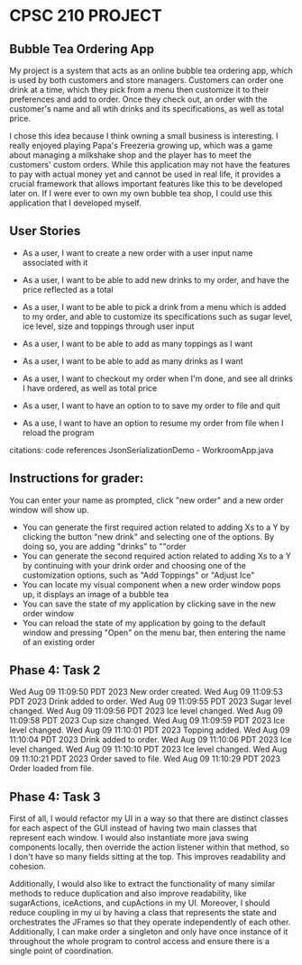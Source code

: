 # CPSC 210 PROJECT

## Bubble Tea Ordering App

My project is a system that acts as an online bubble tea ordering app, which is used by both customers and store
managers. Customers can order one drink at a time, which they pick from a menu then customize it to their preferences
and add to order. Once they check out, an order with the customer's name and all wtih drinks and its specifications,
as well as total price.

I chose this idea because I think owning a small business is interesting.
I really enjoyed playing Papa's Freezeria growing up, which was a game about
managing a milkshake shop and the player has to meet the customers' custom orders.
While this application may not have the features to pay with actual money
yet and cannot be used in real life, it provides a crucial framework that allows
important features like this to be developed later on. If I were ever to own
my own bubble tea shop, I could use this application that I developed myself.

## User Stories

- As a user, I want to create a new order with a user input name associated with it
- As a user, I want to be able to add new drinks to my order, and have the price reflected as a total
- As a user, I want to be able to pick a drink from a menu which is added to my order, and able to customize its
  specifications such as sugar level, ice level, size and toppings through user input
- As a user, I want to be able to add as many toppings as I want
- As a user, I want to be able to add as many drinks as I want
- As a user, I want to checkout my order when I'm done, and see all drinks I have ordered, as well as total price

- As a user, I want to have an option to to save my order to file and quit
- As a use, I want to have an option to resume my order from file when I reload the program

citations:
code references JsonSerializationDemo - WorkroomApp.java

## Instructions for grader:

You can enter your name as prompted, click "new order" and a new order window will show up.

- You can generate the first required action related to adding Xs to a Y by clicking the button "new drink" and
  selecting one of the options. By doing so, you are adding "drinks" to ""order
- You can generate the second required action related to adding Xs to a Y by continuing with your drink order and
  choosing one of the customization options, such as "Add Toppings" or "Adjust Ice"
- You can locate my visual component when a new order window pops up, it displays an image of a bubble tea
- You can save the state of my application by clicking save in the new order window
- You can reload the state of my application by going to the default window and pressing "Open" on the menu bar,
  then entering the name of an existing order

## Phase 4: Task 2

Wed Aug 09 11:09:50 PDT 2023
New order created.
Wed Aug 09 11:09:53 PDT 2023
Drink added to order.
Wed Aug 09 11:09:55 PDT 2023
Sugar level changed.
Wed Aug 09 11:09:56 PDT 2023
Ice level changed.
Wed Aug 09 11:09:58 PDT 2023
Cup size changed.
Wed Aug 09 11:09:59 PDT 2023
Ice level changed.
Wed Aug 09 11:10:01 PDT 2023
Topping added.
Wed Aug 09 11:10:04 PDT 2023
Drink added to order.
Wed Aug 09 11:10:06 PDT 2023
Ice level changed.
Wed Aug 09 11:10:10 PDT 2023
Ice level changed.
Wed Aug 09 11:10:21 PDT 2023
Order saved to file.
Wed Aug 09 11:10:29 PDT 2023
Order loaded from file.

## Phase 4: Task 3

First of all, I would refactor my UI in a way so that there are distinct classes for each aspect of the GUI instead of
having two main classes that represent each window. I would also instantiate more java swing components locally, then
override the action listener within that method, so I don't have so many fields sitting at the top. This improves
readability and cohesion.

Additionally, I would also like to extract the functionality of many similar methods to reduce duplication and also
improve readability, like sugarActions, iceActions, and cupActions in my UI. Moreover, I should reduce coupling in my
ui by having a class that represents the state and orchestrates the JFrames so that they operate independently of each
other. Additionally, I can make order a singleton and only have once instance of it throughout the whole program to
control access and ensure there is a single point of coordination.
